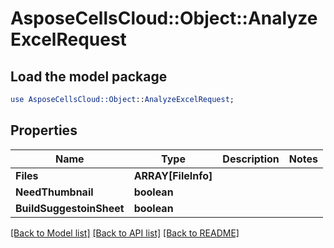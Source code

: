 # AsposeCellsCloud::Object::AnalyzeExcelRequest 

## Load the model package
```perl
use AsposeCellsCloud::Object::AnalyzeExcelRequest;
```

## Properties
Name | Type | Description | Notes
------------ | ------------- | ------------- | -------------
**Files** | **ARRAY[FileInfo]** |  |
**NeedThumbnail** | **boolean** |  |
**BuildSuggestoinSheet** | **boolean** |  |  

[[Back to Model list]](../README.md#documentation-for-models) [[Back to API list]](../README.md#documentation-for-api-endpoints) [[Back to README]](../README.md)

